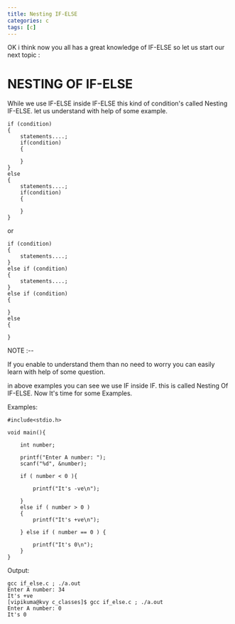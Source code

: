 ```yaml
---
title: Nesting IF-ELSE
categories: c
tags: [c]
---
```


OK i think now you all has a great knowledge of IF-ELSE so let us start our
next topic :

# NESTING OF IF-ELSE 

While we use IF-ELSE inside IF-ELSE this kind of
condition's called Nesting IF-ELSE.
let us understand with help of some example.

```
if (condition)
{
    statements....;
    if(condition)
    {

    }
}
else
{
    statements....;
    if(condition)
    {

    }
}
```

or



```
if (condition)
{
    statements....;
}
else if (condition)
{
    statements....;
}
else if (condition)
{

}
else
{

}
```

NOTE :--

If you enable to understand them than no need to worry you can easily learn
with help of some question.

in above examples you can see we use IF inside IF.
this is called Nesting Of IF-ELSE.
Now It's time for some Examples.


Examples:
```
#include<stdio.h>

void main(){

    int number;

    printf("Enter A number: ");
    scanf("%d", &number);

    if ( number < 0 ){
    
        printf("It's -ve\n");
    
    }
    else if ( number > 0 )
    {
        printf("It's +ve\n");
    
    } else if ( number == 0 ) {
    
        printf("It's 0\n");
    }
}
```

Output:
```
gcc if_else.c ; ./a.out 
Enter A number: 34
It's +ve
[vipikuma@kvy c_classes]$ gcc if_else.c ; ./a.out 
Enter A number: 0
It's 0
```
